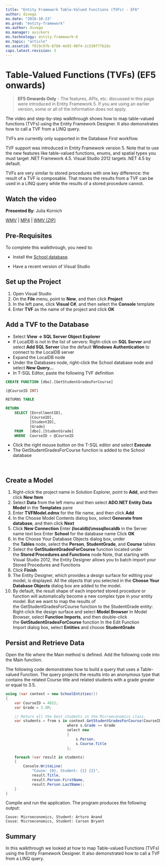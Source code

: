 ```yaml
---
title: "Entity Framework Table-Valued Functions (TVFs) - EF6"
author: divega
ms.date: "2016-10-23"
ms.prod: "entity-framework"
ms.author: divega
ms.manager: avickers
ms.technology: entity-framework-6
ms.topic: "article"
ms.assetid: f019c97b-87b0-4e93-98f4-2c539f77b2dc
caps.latest.revision: 3
---
```

# Table-Valued Functions (TVFs) (EF5 onwards)
> **EF5 Onwards Only** - The features, APIs, etc. discussed in this page were introduced in Entity Framework 5. If you are using an earlier version, some or all of the information does not apply.

The video and step-by-step walkthrough shows how to map table-valued functions (TVFs) using the Entity Framework Designer. It also demonstrates how to call a TVF from a LINQ query.

TVFs are currently only supported in the Database First workflow.

TVF support was introduced in Entity Framework version 5. Note that to use the new features like table-valued functions, enums, and spatial types you must target .NET Framework 4.5. Visual Studio 2012 targets .NET 4.5 by default.

TVFs are very similar to stored procedures with one key difference: the result of a TVF is composable. That means the results from a TVF can be used in a LINQ query while the results of a stored procedure cannot.

## Watch the video

**Presented By**: Julia Kornich

[WMV](http://download.microsoft.com/download/6/0/A/60A6E474-5EF3-4E1E-B9EA-F51D2DDB446A/HDI-ITPro-MSDN-winvideo-tvf.wmv) | [MP4](http://download.microsoft.com/download/6/0/A/60A6E474-5EF3-4E1E-B9EA-F51D2DDB446A/HDI-ITPro-MSDN-mp4video-tvf.m4v) | [WMV (ZIP)](http://download.microsoft.com/download/6/0/A/60A6E474-5EF3-4E1E-B9EA-F51D2DDB446A/HDI-ITPro-MSDN-winvideo-tvf.zip)

## Pre-Requisites

To complete this walkthrough, you need to:

- Install the [School database](../../ef6/get-started/school-database.md#school-sample-database).

- Have a recent version of Visual Studio

## Set up the Project

1.  Open Visual Studio
2.  On the **File** menu, point to **New**, and then click **Project**
3.  In the left pane, click **Visual C\#**, and then select the **Console** template
4.  Enter **TVF** as the name of the project and click **OK**

## Add a TVF to the Database

-   Select **View -&gt; SQL Server Object Explorer**
-   If LocalDB is not in the list of servers:
    Right-click on **SQL Server** and select **Add SQL Server**
    Use the default **Windows Authentication** to connect to the LocalDB server
-   Expand the LocalDB node
-   Under the Databases node, right-click the School database node and select **New Query…**
-   In T-SQL Editor, paste the following TVF definition

``` SQL
CREATE FUNCTION [dbo].[GetStudentGradesForCourse]

(@CourseID INT)

RETURNS TABLE

RETURN
    SELECT [EnrollmentID],
           [CourseID],
           [StudentID],
           [Grade]
    FROM   [dbo].[StudentGrade]
    WHERE  CourseID = @CourseID
```

-   Click the right mouse button on the T-SQL editor and select **Execute**
-   The GetStudentGradesForCourse function is added to the School database

 

## Create a Model

1.  Right-click the project name in Solution Explorer, point to **Add**, and then click **New Item**
2.  Select **Data** from the left menu and then select **ADO.NET Entity Data Model** in the **Templates** pane
3.  Enter **TVFModel.edmx** for the file name, and then click **Add**
4.  In the Choose Model Contents dialog box, select **Generate from database**, and then click **Next**
5.  Click **New Connection**
    Enter **(localdb)\\mssqllocaldb** in the Server name text box
    Enter **School** for the database name
    Click **OK**
6.  In the Choose Your Database Objects dialog box, under the **Tables** node, select the **Person**, **StudentGrade**, and **Course** tables
7.  Select the **GetStudentGradesForCourse** function located under the **Stored Procedures and Functions** node
    Note, that starting with Visual Studio 2012, the Entity Designer allows you to batch import your Stored Procedures and Functions
8.  Click **Finish**
9.  The Entity Designer, which provides a design surface for editing your model, is displayed. All the objects that you selected in the **Choose Your Database Objects** dialog box are added to the model.
10. By default, the result shape of each imported stored procedure or function will automatically become a new complex type in your entity model. But we want to map the results of the GetStudentGradesForCourse function to the StudentGrade entity:
    Right-click the design surface and select **Model Browser**
    In Model Browser, select **Function Imports**, and then double-click the **GetStudentGradesForCourse** function
    In the Edit Function Import dialog box, select **Entities** and choose **StudentGrade**

## Persist and Retrieve Data

Open the file where the Main method is defined. Add the following code into the Main function.

The following code demonstrates how to build a query that uses a Table-valued Function. The query projects the results into an anonymous type that contains the related Course title and related students with a grade greater or equal to 3.5.

``` csharp
using (var context = new SchoolEntities())
{
    var CourseID = 4022;
    var Grade = 3.5M;

    // Return all the best students in the Microeconomics class.
    var students = from s in context.GetStudentGradesForCourse(CourseID)
                            where s.Grade >= Grade
                            select new
                            {
                                s.Person,
                                s.Course.Title
                            };

    foreach (var result in students)
    {
        Console.WriteLine(
            "Couse: {0}, Student: {1} {2}",
            result.Title,  
            result.Person.FirstName,  
            result.Person.LastName);
    }
}
```

Compile and run the application. The program produces the following output:

```
Couse: Microeconomics, Student: Arturo Anand
Couse: Microeconomics, Student: Carson Bryant
```

## Summary

In this walkthrough we looked at how to map Table-valued Functions (TVFs) using the Entity Framework Designer. It also demonstrated how to call a TVF from a LINQ query.
